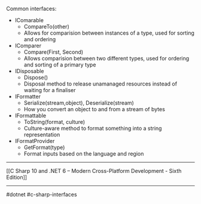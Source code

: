 
Common interfaces:
-	IComarable
	-	CompareTo(other)
	-	Allows for comparision between instances of a type, used for sorting and ordering
- IComparer
	- Compare(First, Second)
	- Allows comparision between two different types, used for ordering and sorting of a primary type
- IDisposable
	- Dispose()
	- Disposal method to release unamanaged resources instead of waiting for a finaliser	
- IFormatter
	- Serialize(stream,object), Deserialize(stream)
	- How you convert an object to and from a stream of bytes
- IFormattable
	- ToString(format, culture)
	- Culture-aware method to format something into a string representation
- IFormatProvider
	- GetFormat(type)
	- Format inputs based on the language and region

---
[[C Sharp 10 and .NET 6 – Modern Cross-Platform Development - Sixth Edition]]

---
#dotnet #c-sharp-interfaces